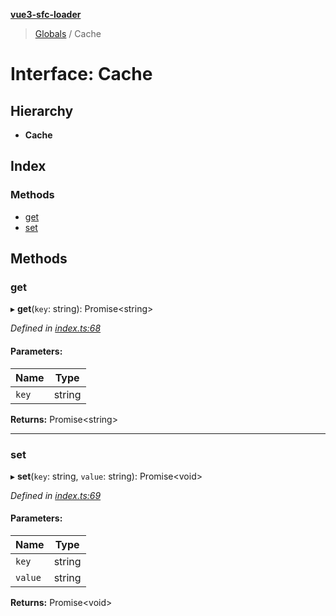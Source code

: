 **[vue3-sfc-loader](../README.md)**

> [Globals](../README.md) / Cache

# Interface: Cache

## Hierarchy

* **Cache**

## Index

### Methods

* [get](cache.md#get)
* [set](cache.md#set)

## Methods

### get

▸ **get**(`key`: string): Promise<string\>

*Defined in [index.ts:68](https://github.com/FranckFreiburger/vue3-sfc-loader/blob/6e3ae22/src/index.ts#L68)*

#### Parameters:

Name | Type |
------ | ------ |
`key` | string |

**Returns:** Promise<string\>

___

### set

▸ **set**(`key`: string, `value`: string): Promise<void\>

*Defined in [index.ts:69](https://github.com/FranckFreiburger/vue3-sfc-loader/blob/6e3ae22/src/index.ts#L69)*

#### Parameters:

Name | Type |
------ | ------ |
`key` | string |
`value` | string |

**Returns:** Promise<void\>
